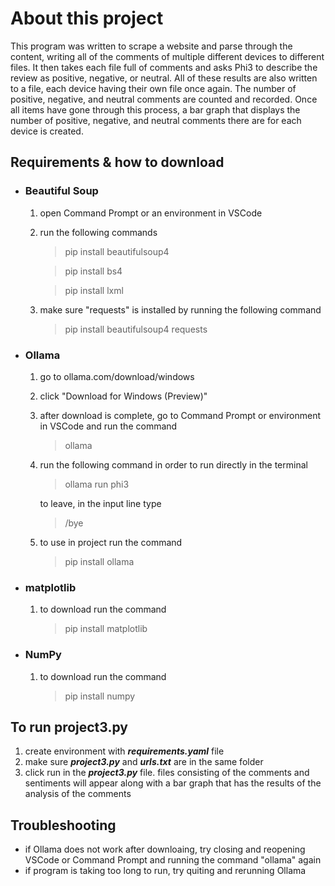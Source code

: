 # About this project
This program was written to scrape a website and parse through the content, writing all of the comments of multiple different devices to different files. It then takes each file full of comments and asks Phi3 to describe the review as positive, negative, or neutral. All of these results are also written to a file, each device having their own file once again. The number of positive, negative, and neutral comments are counted and recorded. Once all items have gone through this process, a bar graph that displays the number of positive, negative, and neutral comments there are for each device is created.

## Requirements & how to download
- ### Beautiful Soup
    1. open Command Prompt or an environment in VSCode
    2. run the following commands
        > pip install beautifulsoup4
    
        > pip install bs4

        > pip install lxml
    3. make sure "requests" is installed by running the following command
        > pip install beautifulsoup4 requests
- ### Ollama
    1. go to ollama.com/download/windows
    2. click "Download for Windows (Preview)"
    3. after download is complete, go to Command Prompt or environment in VSCode and run the command
        > ollama
    4. run the following command in order to run directly in the terminal
        > ollama run phi3

        to leave, in the input line type
        > /bye
    5. to use in project run the command
        > pip install ollama
- ### matplotlib
    1. to download run the command
        > pip install matplotlib
- ### NumPy
    1. to download run the command
        > pip install numpy

## To run project3.py
1. create environment with _**requirements.yaml**_ file
2. make sure _**project3.py**_ and _**urls.txt**_ are in the same folder
3. click run in the _**project3.py**_ file. files consisting of the comments and sentiments will appear along with a bar graph that has the results of the analysis of the comments

## Troubleshooting
- if Ollama does not work after downloaing, try closing and reopening VSCode or Command Prompt and running the command "ollama" again
- if program is taking too long to run, try quiting and rerunning Ollama
